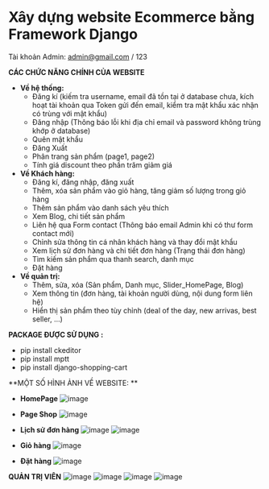 # Xây dựng website Ecommerce bằng Framework Django

Tài khoản Admin: admin@gmail.com / 123


**CÁC CHỨC NĂNG CHÍNH CỦA WEBSITE**
- **Về hệ thống:**
  + Đăng kí (kiếm tra username, email đã tồn tại ở database chưa, kích hoạt tài khoản qua Token gửi đến email, kiểm tra mật khẩu xác nhận có trùng với mật khẩu)
  + Đăng nhập (Thông báo lỗi khi địa chỉ email và password không trùng khớp ở database)
  + Quên mật khẩu
  + Đăng Xuất
  + Phân trang sản phẩm (page1, page2)
  + Tính giá discount theo phần trăm giảm giá
- **Về Khách hàng:**
  + Đăng kí, đăng nhập, đăng xuất
  + Thêm, xóa sản phẩm vào giỏ hàng, tăng giảm số lượng trong giỏ hàng
  + Thêm sản phẩm vào danh sách yêu thích
  + Xem Blog, chi tiết sản phẩm
  + Liên hệ qua Form contact (Thông báo email Admin khi có thư form contact mới)
  + Chỉnh sửa thông tin cá nhân khách hàng và thay đổi mật khẩu
  + Xem lịch sử đơn hàng và chi tiết đơn hàng (Trạng thái đơn hàng)
  + Tìm kiếm sản phẩm qua thanh search, danh mục
  + Đặt hàng
- **Về quản trị:**
  + Thêm, sửa, xóa (Sản phẩm, Danh mục, Slider_HomePage, Blog)
  + Xem thông tin (đơn hàng, tài khoản người dùng, nội dung form liên hệ)
  + Hiển thị sản phẩm theo tùy chỉnh (deal of the day, new arrivas, best seller, ...)
 




**PACKAGE ĐƯỢC SỬ DỤNG :**
+ pip install ckeditor
+ pip install mptt
+ pip install django-shopping-cart


**MỘT SỐ HÌNH ẢNH VỀ WEBSITE: **

- **HomePage**
![image](https://user-images.githubusercontent.com/59226213/190991736-43f80db5-3853-4d28-a05c-8d8a4f177159.png)

- **Page Shop**
![image](https://user-images.githubusercontent.com/59226213/190992058-164852c1-59e8-4f3e-9521-aaeabb9196b7.png)

- **Lịch sử đơn hàng**
![image](https://user-images.githubusercontent.com/59226213/190992418-205ffa0d-8199-4b3d-90d7-8cb55f9538a6.png)
![image](https://user-images.githubusercontent.com/59226213/190992473-57400f00-9837-4ccb-999a-e293750f2ae7.png)

- **Giỏ hàng**
![image](https://user-images.githubusercontent.com/59226213/190992823-f32cc1d4-4ecd-448f-b576-ed890bb436a1.png)

- **Đặt hàng**
![image](https://user-images.githubusercontent.com/59226213/190993326-f892f71a-a3b0-40b6-93ae-ca258b00a5e1.png)


**QUẢN TRỊ VIÊN**
![image](https://user-images.githubusercontent.com/59226213/190993690-3f4d0a35-224b-4b26-b19a-9688e68b349e.png)
![image](https://user-images.githubusercontent.com/59226213/190993782-6b1b02aa-24c8-4a4b-8c60-b855c3e65925.png)
![image](https://user-images.githubusercontent.com/59226213/190993851-eb863a3c-8cb0-491a-95e0-0ae690d30f5e.png)
![image](https://user-images.githubusercontent.com/59226213/190994022-fb12de00-f71f-4902-9f03-70d8bd69b694.png)








